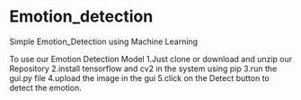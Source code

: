 # Emotion_detection
Simple Emotion_Detection using Machine Learning

To use our Emotion Detection Model
1.Just clone or download and unzip our Repository
2.install tensorflow and cv2 in the system using pip 
3.run the gui.py file
4.upload the image in the gui
5.click on the Detect button to detect the emotion.
